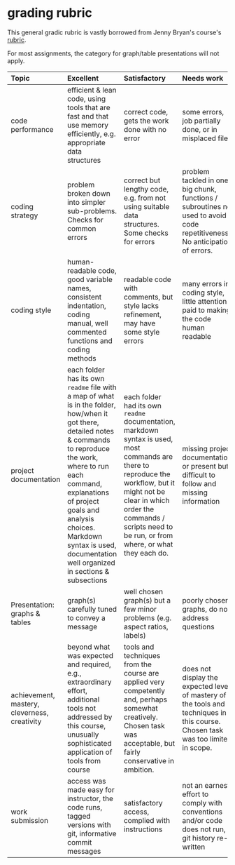 # grading rubric

This general gradic rubric is vastly borrowed from Jenny Bryan's course's
[rubric](http://stat545.com/peer-review01_marking-rubric.html).
<!-- Stat 545 at University of British Columbia -->
For most assignments, the category for graph/table presentations will not apply.

| Topic | Excellent |	Satisfactory | Needs work |
|:------|:----------|:-------------|:-----------|
| code performance | efficient & lean code, using tools that are fast and that use memory efficiently, e.g. appropriate data structures | correct code, gets the work done with no error | some errors, job partially done, or in misplaced files |
| coding strategy | problem broken down into simpler sub-problems. Checks for common errors |	correct but lengthy code, e.g. from not using suitable data structures. Some checks for errors |	problem tackled in one big chunk, functions / subroutines not used to avoid code repetitiveness. No anticipation of errors.|
| coding style | human-readable code, good variable names, consistent indentation, coding manual, well commented functions and coding methods | readable code with comments, but style lacks refinement, may have some style errors |	many errors in coding style, little attention paid to making the code human readable |
| project documentation | each folder has its own `readme` file with a map of what is in the folder, how/when it got there, detailed notes & commands to reproduce the work, where to run each command, explanations of project goals and analysis choices. Markdown syntax is used, documentation well organized in sections & subsections | each folder had its own `readme` documentation, markdown syntax is used, most commands are there to reproduce the workflow, but it might not be clear in which order the commands / scripts need to be run, or from where, or what they each do. | missing project documentation, or present but difficult to follow and missing information |
Presentation: graphs & tables | graph(s) carefully tuned to convey a message | well chosen graph(s) but a few minor problems (e.g. aspect ratios, labels) | poorly chosen graphs, do not address questions |
| achievement, mastery, cleverness, creativity | beyond what was expected and required, e.g., extraordinary effort, additional tools not addressed by this course, unusually sophisticated application of tools from course |	tools and techniques from the course are applied very competently and, perhaps somewhat creatively. Chosen task was acceptable, but fairly conservative in ambition. | does not display the expected level of mastery of the tools and techniques in this course. Chosen task was too limited in scope. |
| work submission | access was made easy for instructor, the code runs, tagged versions with git, informative commit messages | satisfactory access, complied with instructions | not an earnest effort to comply with conventions and/or code does not run, git history re-written |
